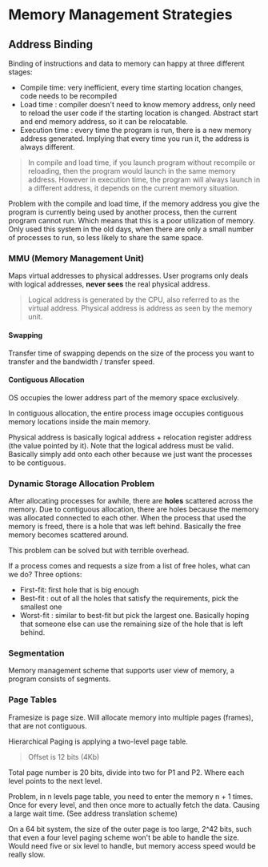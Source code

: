 # Memory Management Strategies

## Address Binding

Binding of instructions and data to memory can happy at three different stages:

- Compile time: very inefficient, every time starting location changes, code needs to be recompiled
- Load time : compiler doesn't need to know memory address, only need to reload the user code if the starting location is changed. Abstract start and end memory address, so it can be relocatable.
- Execution time : every time the program is run, there is a new memory address generated. Implying that every time you run it, the address is always different.

> In compile and load time, if you launch program without recompile or reloading, then the program would launch in the same memory address. However in execution time, the program will always launch in a different address, it depends on the current memory situation.

Problem with the compile and load time, if the memory address you give the program is currently being used by another process, then the current program cannot run. Which means that this is a poor utilization of memory. Only used this system in the old days, when there are only a small number of processes to run, so less likely to share the same space.

### MMU (Memory Management Unit)

Maps virtual addresses to physical addresses. User programs only deals with logical addresses, **never sees** the real physical address.

> Logical address is generated by the CPU, also referred to as the virtual address. Physical address is address as seen by the memory unit.

#### Swapping

Transfer time of swapping depends on the size of the process you want to transfer and the bandwidth / transfer speed.

#### Contiguous Allocation

OS occupies the lower address part of the memory space exclusively.

In contiguous allocation, the entire process image occupies contiguous memory locations inside the main memory.

Physical address is basically logical address + relocation register address (the value pointed by it). Note that the logical address must be valid. Basically simply add onto each other because we just want the processes to be contiguous.

### Dynamic Storage Allocation Problem

After allocating processes for awhile, there are **holes** scattered across the memory. Due to contiguous allocation, there are holes because the memory was allocated connected to each other. When the process that used the memory is freed, there is a hole that was left behind. Basically the free memory becomes scattered around.

This problem can be solved but with terrible overhead.

If a process comes and requests a size from a list of free holes, what can we do? Three options:

- First-fit: first hole that is big enough
- Best-fit : out of all the holes that satisfy the requirements, pick the smallest one
- Worst-fit : similar to best-fit but pick the largest one. Basically hoping that someone else can use the remaining size of the hole that is left behind.

### Segmentation

Memory management scheme that supports user view of memory, a program consists of segments.

### Page Tables

Framesize is page size. Will allocate memory into multiple pages (frames), that are not contiguous.

Hierarchical Paging is applying a two-level page table.

> Offset is 12 bits (4Kb)

Total page number is 20 bits, divide into two for P1 and P2\. Where each level points to the next level.

Problem, in n levels page table, you need to enter the memory n + 1 times. Once for every level, and then once more to actually fetch the data. Causing a large wait time. (See address translation scheme)

On a 64 bit system, the size of the outer page is too large, 2^42 bits, such that even a four level paging scheme won't be able to handle the size. Would need five or six level to handle, but memory access speed would be really slow.
